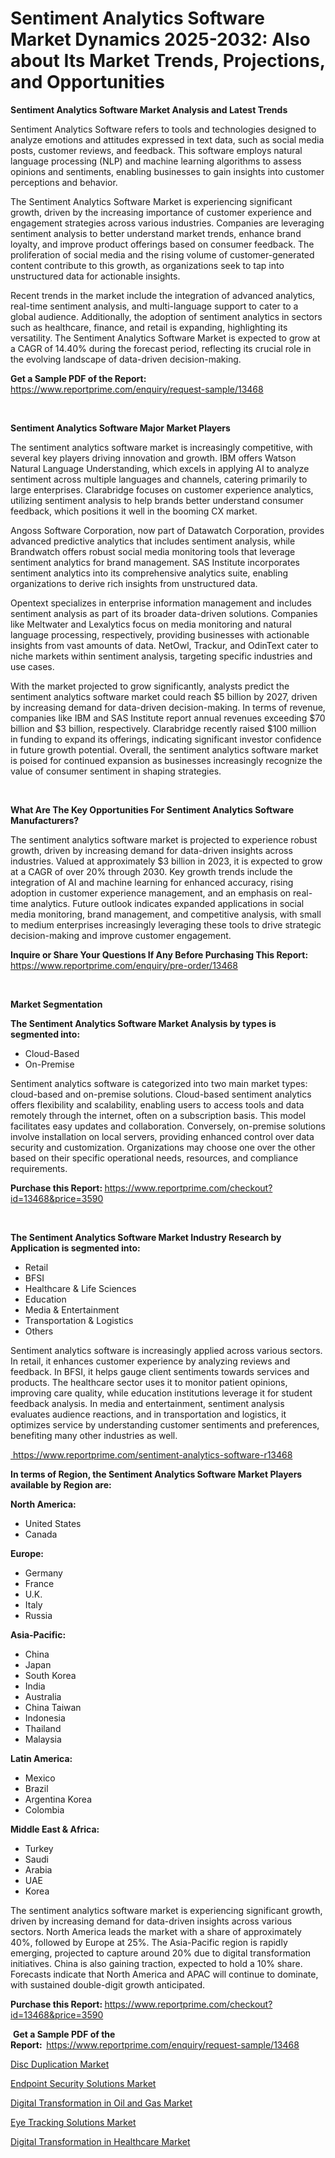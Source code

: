 <p><h1>Sentiment Analytics Software Market Dynamics 2025-2032: Also about Its Market Trends, Projections, and Opportunities</h1></p><p><strong>Sentiment Analytics Software Market Analysis and Latest Trends</strong></p>
<p><p>Sentiment Analytics Software refers to tools and technologies designed to analyze emotions and attitudes expressed in text data, such as social media posts, customer reviews, and feedback. This software employs natural language processing (NLP) and machine learning algorithms to assess opinions and sentiments, enabling businesses to gain insights into customer perceptions and behavior.</p><p>The Sentiment Analytics Software Market is experiencing significant growth, driven by the increasing importance of customer experience and engagement strategies across various industries. Companies are leveraging sentiment analysis to better understand market trends, enhance brand loyalty, and improve product offerings based on consumer feedback. The proliferation of social media and the rising volume of customer-generated content contribute to this growth, as organizations seek to tap into unstructured data for actionable insights.</p><p>Recent trends in the market include the integration of advanced analytics, real-time sentiment analysis, and multi-language support to cater to a global audience. Additionally, the adoption of sentiment analytics in sectors such as healthcare, finance, and retail is expanding, highlighting its versatility. The Sentiment Analytics Software Market is expected to grow at a CAGR of 14.40% during the forecast period, reflecting its crucial role in the evolving landscape of data-driven decision-making.</p></p>
<p><strong>Get a Sample PDF of the Report:&nbsp;</strong> <a href="https://www.reportprime.com/enquiry/request-sample/13468?utm_campaign=1134&utm_medium=2&utm_source=Github&utm_content=ia&utm_term=20032025&utm_id=sentiment-analytics-software">https://www.reportprime.com/enquiry/request-sample/13468</a></p>
<p>&nbsp;</p>
<p><strong>Sentiment Analytics Software Major Market Players</strong></p>
<p><p>The sentiment analytics software market is increasingly competitive, with several key players driving innovation and growth. IBM offers Watson Natural Language Understanding, which excels in applying AI to analyze sentiment across multiple languages and channels, catering primarily to large enterprises. Clarabridge focuses on customer experience analytics, utilizing sentiment analysis to help brands better understand consumer feedback, which positions it well in the booming CX market.</p><p>Angoss Software Corporation, now part of Datawatch Corporation, provides advanced predictive analytics that includes sentiment analysis, while Brandwatch offers robust social media monitoring tools that leverage sentiment analytics for brand management. SAS Institute incorporates sentiment analytics into its comprehensive analytics suite, enabling organizations to derive rich insights from unstructured data.</p><p>Opentext specializes in enterprise information management and includes sentiment analysis as part of its broader data-driven solutions. Companies like Meltwater and Lexalytics focus on media monitoring and natural language processing, respectively, providing businesses with actionable insights from vast amounts of data. NetOwl, Trackur, and OdinText cater to niche markets within sentiment analysis, targeting specific industries and use cases.</p><p>With the market projected to grow significantly, analysts predict the sentiment analytics software market could reach $5 billion by 2027, driven by increasing demand for data-driven decision-making. In terms of revenue, companies like IBM and SAS Institute report annual revenues exceeding $70 billion and $3 billion, respectively. Clarabridge recently raised $100 million in funding to expand its offerings, indicating significant investor confidence in future growth potential. Overall, the sentiment analytics software market is poised for continued expansion as businesses increasingly recognize the value of consumer sentiment in shaping strategies.</p></p>
<p>&nbsp;</p>
<p><strong>What Are The Key Opportunities For Sentiment Analytics Software Manufacturers?</strong></p>
<p><p>The sentiment analytics software market is projected to experience robust growth, driven by increasing demand for data-driven insights across industries. Valued at approximately $3 billion in 2023, it is expected to grow at a CAGR of over 20% through 2030. Key growth trends include the integration of AI and machine learning for enhanced accuracy, rising adoption in customer experience management, and an emphasis on real-time analytics. Future outlook indicates expanded applications in social media monitoring, brand management, and competitive analysis, with small to medium enterprises increasingly leveraging these tools to drive strategic decision-making and improve customer engagement.</p></p>
<p><strong>Inquire or Share Your Questions If Any Before Purchasing This Report:</strong> <a href="https://www.reportprime.com/enquiry/pre-order/13468?utm_campaign=1134&utm_medium=2&utm_source=Github&utm_content=ia&utm_term=20032025&utm_id=sentiment-analytics-software">https://www.reportprime.com/enquiry/pre-order/13468</a></p>
<p>&nbsp;</p>
<p><strong>Market Segmentation</strong></p>
<p><strong>The Sentiment Analytics Software Market Analysis by types is segmented into:</strong></p>
<p><ul><li>Cloud-Based</li><li>On-Premise</li></ul></p>
<p><p>Sentiment analytics software is categorized into two main market types: cloud-based and on-premise solutions. Cloud-based sentiment analytics offers flexibility and scalability, enabling users to access tools and data remotely through the internet, often on a subscription basis. This model facilitates easy updates and collaboration. Conversely, on-premise solutions involve installation on local servers, providing enhanced control over data security and customization. Organizations may choose one over the other based on their specific operational needs, resources, and compliance requirements.</p></p>
<p><strong>Purchase this Report:&nbsp;</strong><a href="https://www.reportprime.com/checkout?id=13468&price=3590&utm_campaign=1134&utm_medium=2&utm_source=Github&utm_content=ia&utm_term=20032025&utm_id=sentiment-analytics-software">https://www.reportprime.com/checkout?id=13468&price=3590</a></p>
<p>&nbsp;</p>
<p><strong>The Sentiment Analytics Software Market Industry Research by Application is segmented into:</strong></p>
<p><ul><li>Retail</li><li>BFSI</li><li>Healthcare & Life Sciences</li><li>Education</li><li>Media & Entertainment</li><li>Transportation & Logistics</li><li>Others</li></ul></p>
<p><p>Sentiment analytics software is increasingly applied across various sectors. In retail, it enhances customer experience by analyzing reviews and feedback. In BFSI, it helps gauge client sentiments towards services and products. The healthcare sector uses it to monitor patient opinions, improving care quality, while education institutions leverage it for student feedback analysis. In media and entertainment, sentiment analysis evaluates audience reactions, and in transportation and logistics, it optimizes service by understanding customer sentiments and preferences, benefiting many other industries as well.</p></p>
<p><a href="https://www.reportprime.com/sentiment-analytics-software-r13468?utm_campaign=1134&utm_medium=2&utm_source=Github&utm_content=ia&utm_term=20032025&utm_id=sentiment-analytics-software">&nbsp;https://www.reportprime.com/sentiment-analytics-software-r13468</a></p>
<p><strong>In terms of Region, the Sentiment Analytics Software Market Players available by Region are:</strong></p>
<p>
    <p> <strong> North America: </strong>
        <ul>
            <li>United States</li>
            <li>Canada</li>
        </ul>
        </p> 
    <p> <strong> Europe: </strong>
        <ul>
            <li>Germany</li>
            <li>France</li>
            <li>U.K.</li>
            <li>Italy</li>
            <li>Russia</li>
        </ul>
        </p> 
    <p> <strong> Asia-Pacific: </strong>
        <ul>
            <li>China</li>
            <li>Japan</li>
            <li>South Korea</li>
            <li>India</li>
            <li>Australia</li>
            <li>China Taiwan</li>
            <li>Indonesia</li>
            <li>Thailand</li>
            <li>Malaysia</li>
        </ul>
        </p> 
    <p> <strong> Latin America: </strong>
        <ul>
            <li>Mexico</li>
            <li>Brazil</li>
            <li>Argentina Korea</li>
            <li>Colombia</li>
        </ul>
        </p> 
    <p> <strong> Middle East & Africa: </strong>
        <ul>
            <li>Turkey</li>
            <li>Saudi</li>
            <li>Arabia</li>
            <li>UAE</li>
            <li>Korea</li>
        </ul>
    </p>
    </p>
<p><p>The sentiment analytics software market is experiencing significant growth, driven by increasing demand for data-driven insights across various sectors. North America leads the market with a share of approximately 40%, followed by Europe at 25%. The Asia-Pacific region is rapidly emerging, projected to capture around 20% due to digital transformation initiatives. China is also gaining traction, expected to hold a 10% share. Forecasts indicate that North America and APAC will continue to dominate, with sustained double-digit growth anticipated.</p></p>
<p><strong>Purchase this Report: </strong><a href="https://www.reportprime.com/checkout?id=13468&price=3590&utm_campaign=1134&utm_medium=2&utm_source=Github&utm_content=ia&utm_term=20032025&utm_id=sentiment-analytics-software">https://www.reportprime.com/checkout?id=13468&price=3590</a></p>
<p>&nbsp;<strong>Get a Sample PDF of the Report:&nbsp;&nbsp;</strong><a href="https://www.reportprime.com/enquiry/request-sample/13468?utm_campaign=1134&utm_medium=2&utm_source=Github&utm_content=ia&utm_term=20032025&utm_id=sentiment-analytics-software">https://www.reportprime.com/enquiry/request-sample/13468</a></p>
<p><strong></strong></p>
<p><p><a href="https://github.com/bauzolesco/Market-Research-Report-List-1/blob/main/disc-duplication-market.md?utm_campaign=1134&utm_medium=2&utm_source=Github&utm_content=ia&utm_term=20032025&utm_id=sentiment-analytics-software">Disc Duplication Market</a></p><p><a href="https://github.com/ujanoandryvw/Market-Research-Report-List-1/blob/main/endpoint-security-solutions-market.md?utm_campaign=1134&utm_medium=2&utm_source=Github&utm_content=ia&utm_term=20032025&utm_id=sentiment-analytics-software">Endpoint Security Solutions Market</a></p><p><a href="https://github.com/zemonarutaep/Market-Research-Report-List-1/blob/main/digital-transformation-in-oil-and-gas-market.md?utm_campaign=1134&utm_medium=2&utm_source=Github&utm_content=ia&utm_term=20032025&utm_id=sentiment-analytics-software">Digital Transformation in Oil and Gas Market</a></p><p><a href="https://github.com/hoganemken50/Market-Research-Report-List-1/blob/main/eye-tracking-solutions-market.md?utm_campaign=1134&utm_medium=2&utm_source=Github&utm_content=ia&utm_term=20032025&utm_id=sentiment-analytics-software">Eye Tracking Solutions Market</a></p><p><a href="https://github.com/kuziaaring40/Market-Research-Report-List-1/blob/main/digital-transformation-in-healthcare-market.md?utm_campaign=1134&utm_medium=2&utm_source=Github&utm_content=ia&utm_term=20032025&utm_id=sentiment-analytics-software">Digital Transformation in Healthcare Market</a></p></p>